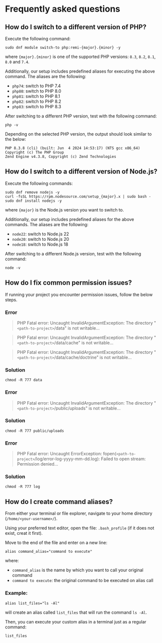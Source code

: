 # Frequently asked questions

## How do I switch to a different version of PHP?

Execute the following command:

```shell
sudo dnf module switch-to php:remi-{major}.{minor} -y
```

where `{major}.{minor}` is one of the supported PHP versions: `8.3`, `8.2`, `8.1`, `8.0` and `7.4`.

Additionally, our setup includes predefined aliases for executing the above command.
The aliases are the following:

- `php74`: switch to PHP 7.4
- `php80`: switch to PHP 8.0
- `php81`: switch to PHP 8.1
- `php82`: switch to PHP 8.2
- `php83`: switch to PHP 8.3

After switching to a different PHP version, test with the following command:

```shell
php -v
```

Depending on the selected PHP version, the output should look similar to the below:

```text
PHP 8.3.8 (cli) (built: Jun  4 2024 14:53:17) (NTS gcc x86_64)
Copyright (c) The PHP Group
Zend Engine v4.3.8, Copyright (c) Zend Technologies
```

## How do I switch to a different version of Node.js?

Execute the following commands:

```shell
sudo dnf remove nodejs -y
curl -fsSL https://rpm.nodesource.com/setup_{major}.x | sudo bash -
sudo dnf install nodejs -y
```

where `{major}` is the Node.js version you want to switch to.

Additionally, our setup includes predefined aliases for the above commands.
The aliases are the following:

- `node22`: switch to Node.js 22
- `node20`: switch to Node.js 20
- `node18`: switch to Node.js 18

After switching to a different Node.js version, test with the following command:

```shell
node -v
```

## How do I fix common permission issues?

If running your project you encounter permission issues, follow the below steps.

### Error

> PHP Fatal error: Uncaught InvalidArgumentException: The directory "`<path-to-project>`/data" is not writable...

> PHP Fatal error: Uncaught InvalidArgumentException: The directory "`<path-to-project>`/data/cache" is not writable...

> PHP Fatal error: Uncaught InvalidArgumentException: The directory "`<path-to-project>`/data/cache/doctrine" is not
> writable...

### Solution

```shell
chmod -R 777 data
```

### Error

> PHP Fatal error: Uncaught InvalidArgumentException: The directory "`<path-to-project>`/public/uploads" is not
> writable...

### Solution

```shell
chmod -R 777 public/uploads
```

### Error

> PHP Fatal error: Uncaught ErrorException: fopen(`<path-to-project>`/log/error-log-yyyy-mm-dd.log): Failed to open
> stream: Permission denied...

### Solution

```shell
chmod -R 777 log
```

## How do I create command aliases?

From either your terminal or file explorer, navigate to your home directory (`/home/<your-username>/`).

Using your preferred text editor, open the file: `.bash_profile` (if it does not exist, creat it first).

Move to the end of the file and enter on a new line:

```text
alias command_alias="command to execute"
```

where:

- `command_alias` is the name by which you want to call your original command
- `command to execute`: the original command to be executed on alias call

### Example:

```text
alias list_files="ls -Al"
```

will create an alias called `list_files` that will run the command `ls -Al`.

Then, you can execute your custom alias in a terminal just as a regular command:

```shell
list_files
```
